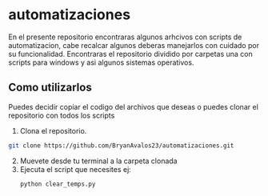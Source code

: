 # automatizaciones

En el presente repositorio encontraras algunos arhcivos con scripts de automatizacion, cabe recalcar algunos deberas manejarlos con cuidado por su funcionalidad.
Encontraras el repositorio dividido por carpetas una con scripts para windows y asi algunos sistemas operativos.

## Como utilizarlos
Puedes decidir copiar el codigo del archivos que deseas o puedes clonar el repositorio con todos los scripts

1. Clona el repositorio.
```bash
git clone https://github.com/BryanAvalos23/automatizaciones.git
```

2. Muevete desde tu terminal a la carpeta clonada
3. Ejecuta el script que necesites ej:
   ```bash
   python clear_temps.py
   ```
